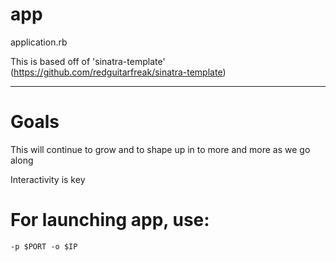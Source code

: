 # app

application.rb

This is based off of 'sinatra-template' (https://github.com/redguitarfreak/sinatra-template)

--------------------------------------------------------

# Goals

This will continue to grow and to shape up in to more and more as we go along

Interactivity is key


# For launching app, use:
    -p $PORT -o $IP